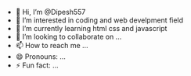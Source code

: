 - 👋 Hi, I’m @Dipesh557
- 👀 I’m interested in  coding and web develpment field
- 🌱 I’m currently learning html css and javascript
- 💞️ I’m looking to collaborate on ...
- 📫 How to reach me ...
- 😄 Pronouns: ...
- ⚡ Fun fact: ...

<!---
Dipesh557/Dipesh557 is a ✨ special ✨ repository because its `README.md` (this file) appears on your GitHub profile.
You can click the Preview link to take a look at your changes.
--->
